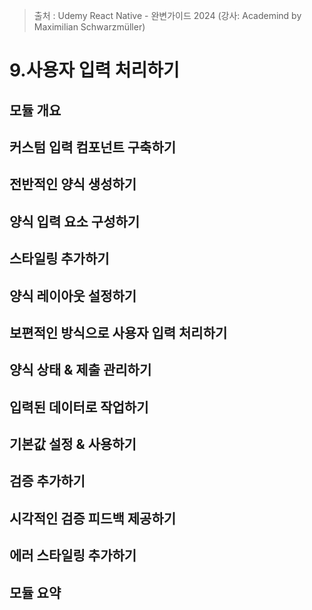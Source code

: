 > 출처 : Udemy React Native - 완변가이드 2024 (강사: Academind by Maximilian Schwarzmüller)

# 9.사용자 입력 처리하기
## 모듈 개요

## 커스텀 입력 컴포넌트 구축하기

## 전반적인 양식 생성하기

## 양식 입력 요소 구성하기

## 스타일링 추가하기

## 양식 레이아웃 설정하기

## 보편적인 방식으로 사용자 입력 처리하기

## 양식 상태 & 제출 관리하기

## 입력된 데이터로 작업하기

## 기본값 설정 & 사용하기

## 검증 추가하기

## 시각적인 검증 피드백 제공하기

## 에러 스타일링 추가하기

## 모듈 요약
